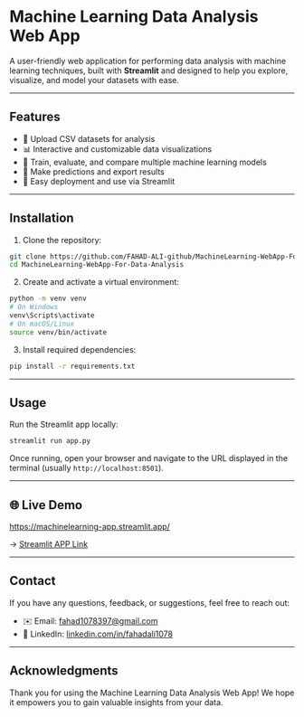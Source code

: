 
# Machine Learning Data Analysis Web App

A user-friendly web application for performing data analysis with machine learning techniques, built with **Streamlit** and designed to help you explore, visualize, and model your datasets with ease.

---

## Features

- 📂 Upload CSV datasets for analysis  
- 📊 Interactive and customizable data visualizations  
- 🤖 Train, evaluate, and compare multiple machine learning models  
- 🎯 Make predictions and export results  
- 🚀 Easy deployment and use via Streamlit  

---

## Installation

1. Clone the repository:

```bash
git clone https://github.com/FAHAD-ALI-github/MachineLearning-WebApp-For-Data-Analysis.git
cd MachineLearning-WebApp-For-Data-Analysis
```

2. Create and activate a virtual environment:

```bash
python -m venv venv
# On Windows
venv\Scripts\activate
# On macOS/Linux
source venv/bin/activate
```

3. Install required dependencies:

```bash
pip install -r requirements.txt
```

---

## Usage

Run the Streamlit app locally:

```bash
streamlit run app.py
```

Once running, open your browser and navigate to the URL displayed in the terminal (usually `http://localhost:8501`).

---



## 🌐 Live Demo 

https://machinelearning-app.streamlit.app/

-> [Streamlit APP Link](https://machinelearning-app.streamlit.app/)


---
## Contact

If you have any questions, feedback, or suggestions, feel free to reach out:

- ✉️ Email: fahad1078397@gmail.com  
- 🔗 LinkedIn: [linkedin.com/in/fahadali1078](https://www.linkedin.com/in/fahadali1078/)

---

## Acknowledgments

Thank you for using the Machine Learning Data Analysis Web App! We hope it empowers you to gain valuable insights from your data.
